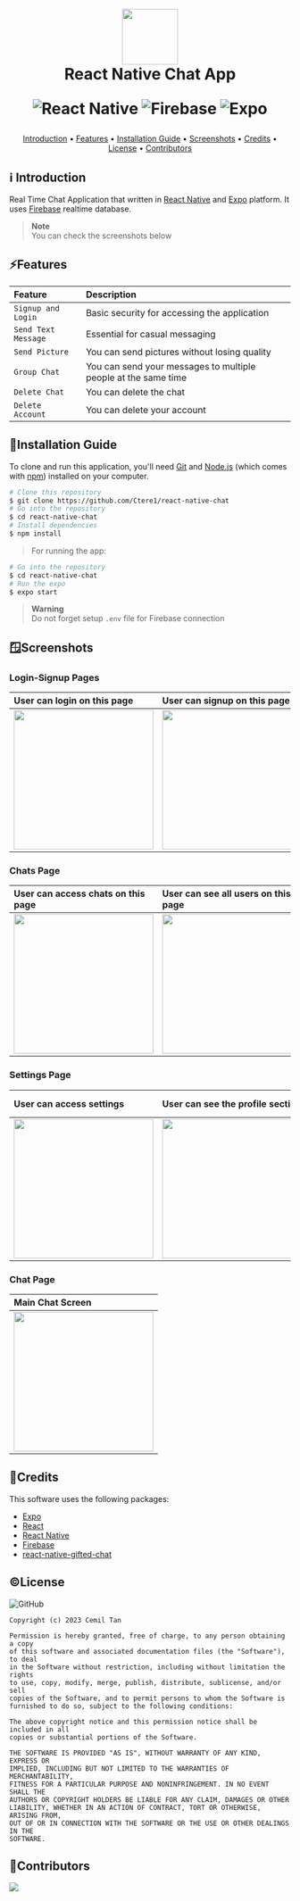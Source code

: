 <h1 align="center">
  <br>
   <a ><img src="https://user-images.githubusercontent.com/62745858/229376399-edede393-f1e7-4e91-8c68-d76510ece76f.png" width="100"></a><br>
   React Native Chat App
   
   ![React Native](https://img.shields.io/badge/react_native-%2320232a.svg?style=for-the-badge&logo=react&logoColor=%2361DAFB)
   ![Firebase](https://img.shields.io/badge/firebase-%23039BE5.svg?style=for-the-badge&logo=firebase)
   ![Expo](https://img.shields.io/badge/expo-1C1E24?style=for-the-badge&logo=expo&logoColor=#D04A37)
</h1>

<p align="center">
  <a href="#introduction">Introduction</a> •
  <a href="#development-guide">Features</a> •
  <a href="#development-guide">Installation Guide</a> •
  <a href="#clientusage">Screenshots</a> •
  <a href="#development-guide">Credits</a> •
  <a href="#development-guide">License</a> •
  <a href="#development-guide">Contributors</a> 
</p>


## ℹ️ Introduction

Real Time Chat Application that written in [React Native](https://reactnative.dev/) and [Expo](https://expo.dev/) platform.
It uses [Firebase](https://firebase.google.com/) realtime database.  

>**Note**  
  You can check the screenshots below

 
## ⚡Features
 
 | Feature                    | Description                                                                          |                                 
 | :------------------------  | :----------------------------------------------------------------------------------  |
 | `Signup and Login`         |   Basic security for accessing the application                                       |
 | `Send Text Message`        |   Essential for casual messaging                                                     |
 | `Send Picture`             |   You can send pictures without losing quality                                       |
 | `Group Chat`               |   You can send your messages to multiple people at the same time                     |
 | `Delete Chat`              |   You can delete the chat                                                            |
 | `Delete Account`           |   You can delete your account                                                        |

## 💾Installation Guide
 
 To clone and run this application, you'll need [Git](https://git-scm.com) and [Node.js](https://nodejs.org/en/download/) (which comes with [npm](http://npmjs.com))    installed on your computer. 
 
 ```bash
 # Clone this repository
 $ git clone https://github.com/Ctere1/react-native-chat
 # Go into the repository
 $ cd react-native-chat
 # Install dependencies
 $ npm install
 ```

 > For running the app:
 ```bash
 # Go into the repository
 $ cd react-native-chat
 # Run the expo
 $ expo start
 ```
 
 > **Warning**  
   Do not forget setup `.env` file for Firebase connection


## 🪟Screenshots
### **Login-Signup Pages**
| User can login on this page                    |  User can signup on this page                                                        |  
| :--------------------------------------------  | :----------------------------------------------------------------------------------  |
| <img src="https://user-images.githubusercontent.com/62745858/229377832-f0987252-55c7-4293-95f5-871d02e19e27.png"  width="250">        |  <img src="https://user-images.githubusercontent.com/62745858/229377844-75e5815a-fef7-4fc1-a9bd-c00cae2a2e7e.png"  width="250">                                 |

### **Chats Page**
| User can access chats on this page             |  User can see all users on this page                                        |  User can create new group chat on this page                                         | 
| :--------------------------------------------  | :----------------------------------------------------------------------------------  | :----------------------------------------------------------------------------------  |
| <img src="https://user-images.githubusercontent.com/62745858/229378355-aaf9e2b4-e4c6-4ab8-b915-ae0bd9ed0332.png"  width="250">        |  <img src="https://user-images.githubusercontent.com/62745858/229378356-3bf317cc-dc9b-4f99-b542-c6160b7dcd5d.png"  width="250">                                 |  <img src="https://user-images.githubusercontent.com/62745858/229378358-14ed60d2-7fef-4ead-ba1c-8a0f51ac4707.png"  width="250">  


### **Settings Page**
| User can access settings |  User can see the profile section |  User can see the help section  | User can see the account section  | 
| :--------------------------------------------  | :----------------------------------------------------------------------------------  | :----------------------------------------------------------------------------------  | :---------------------------------------------------------------------------------- |
| <img src="https://user-images.githubusercontent.com/62745858/229378800-6df72401-545e-4dac-887e-02596a114987.png"  width="250">        |  <img src="https://user-images.githubusercontent.com/62745858/229378809-84d2196f-38d4-41f5-96af-92a4a4edb926.png"  width="250">                                 |  <img src="https://user-images.githubusercontent.com/62745858/229378815-42c7d883-cb05-45ab-901a-e54d98626906.png"  width="250">                                 |  <img src="https://user-images.githubusercontent.com/62745858/229378826-0140102a-e98c-4db8-bb87-a300c2dba982.png"  width="250">  

### **Chat Page**
| Main Chat Screen                               |    
| :--------------------------------------------  | 
| <img src="https://user-images.githubusercontent.com/62745858/229378919-8329b3da-a2c4-4a79-9ee9-ea543a31586e.png"  width="250">        | 

## 📝Credits

This software uses the following packages:

- [Expo](https://expo.dev/)
- [React](https://react.dev/)
- [React Native](https://reactnative.dev/)
- [Firebase](https://firebase.google.com/)
- [react-native-gifted-chat](https://github.com/FaridSafi/react-native-gifted-chat)


## ©License
![GitHub](https://img.shields.io/github/license/Ctere1/react-native-chat?style=flat-square)

```
Copyright (c) 2023 Cemil Tan

Permission is hereby granted, free of charge, to any person obtaining a copy
of this software and associated documentation files (the "Software"), to deal
in the Software without restriction, including without limitation the rights
to use, copy, modify, merge, publish, distribute, sublicense, and/or sell
copies of the Software, and to permit persons to whom the Software is
furnished to do so, subject to the following conditions:

The above copyright notice and this permission notice shall be included in all
copies or substantial portions of the Software.

THE SOFTWARE IS PROVIDED "AS IS", WITHOUT WARRANTY OF ANY KIND, EXPRESS OR
IMPLIED, INCLUDING BUT NOT LIMITED TO THE WARRANTIES OF MERCHANTABILITY,
FITNESS FOR A PARTICULAR PURPOSE AND NONINFRINGEMENT. IN NO EVENT SHALL THE
AUTHORS OR COPYRIGHT HOLDERS BE LIABLE FOR ANY CLAIM, DAMAGES OR OTHER
LIABILITY, WHETHER IN AN ACTION OF CONTRACT, TORT OR OTHERWISE, ARISING FROM,
OUT OF OR IN CONNECTION WITH THE SOFTWARE OR THE USE OR OTHER DEALINGS IN THE
SOFTWARE.
```

## 📌Contributors

<a href="https://github.com/Ctere1/">
  <img src="https://contrib.rocks/image?repo=Ctere1/Ctere1" />
</a>

